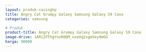 ```yaml
---
layout: produk-casinghp
title: Angry Cat Grumpy Galaxy Samsung Galaxy S9 Case
categories: samsung

# Produk
product-title: Angry Cat Grumpy Galaxy Samsung Galaxy S9 Case
image-drive: 1ARi2FFhgYnvN9QM_oxeUq2xgmVey9mGU
harga: 90000
---
```

